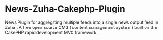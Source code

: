 News-Zuha-Cakephp-Plugin
========================

News Plugin for aggregating multiple feeds into a single news output feed in Zuha : A free open source CMS ( content management system ) built on the CakePHP rapid development MVC framework.